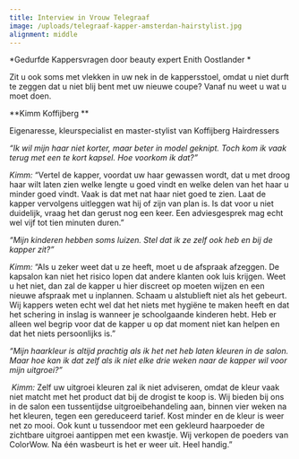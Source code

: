 ```yaml
---
title: Interview in Vrouw Telegraaf
image: /uploads/telegraaf-kapper-amsterdan-hairstylist.jpg
alignment: middle
---
```


*Gedurfde Kappersvragen door beauty expert Enith Oostlander *

Zit u ook soms met vlekken in uw nek in de kappersstoel, omdat u niet durft te zeggen dat u niet blij bent met uw nieuwe coupe? Vanaf nu weet u wat u moet doen.

**Kimm Koffijberg **

Eigenaresse, kleurspecialist en master-stylist van Koffijberg Hairdressers

*“Ik wil mijn haar niet korter, maar beter in model geknipt. Toch kom ik vaak terug met een te kort kapsel. Hoe voorkom ik dat?”*

*Kimm:* “Vertel de kapper, voordat uw haar gewassen wordt, dat u met droog haar wilt laten zien welke lengte u goed vindt en welke delen van het haar u minder goed vindt. Vaak is dat met nat haar niet goed te zien. Laat de kapper vervolgens uitleggen wat hij of zijn van plan is. Is dat voor u niet duidelijk, vraag het dan gerust nog een keer. Een adviesgesprek mag echt wel vijf tot tien minuten duren.”

*“Mijn kinderen hebben soms luizen. Stel dat ik ze zelf ook heb en bij de kapper zit?”*

*Kimm:* “Als u zeker weet dat u ze heeft, moet u de afspraak afzeggen. De kapsalon kan niet het risico lopen dat andere klanten ook luis krijgen. Weet u het niet, dan zal de kapper u hier discreet op moeten wijzen en een nieuwe afspraak met u inplannen. Schaam u alstublieft niet als het gebeurt. Wij kappers weten echt wel dat het niets met hygi&euml;ne te maken heeft en dat het schering in inslag is wanneer je schoolgaande kinderen hebt. Heb er alleen wel begrip voor dat de kapper u op dat moment niet kan helpen en dat het niets persoonlijks is.”

*“Mijn haarkleur is altijd prachtig als ik het net heb laten kleuren in de salon. Maar hoe kan ik dat zelf als ik niet elke drie weken naar de kapper wil voor mijn uitgroei?”*

&nbsp;*Kimm:* Zelf uw uitgroei kleuren zal ik niet adviseren, omdat de kleur vaak niet matcht met het product dat bij de drogist te koop is. Wij bieden bij ons in de salon een tussentijdse uitgroeibehandeling aan, binnen vier weken na het kleuren, tegen een gereduceerd tarief. Kost minder en de kleur is weer net zo mooi. Ook kunt u tussendoor met een gekleurd haarpoeder de zichtbare uitgroei aantippen met een kwastje. Wij verkopen de poeders van ColorWow. Na &eacute;&eacute;n wasbeurt is het er weer uit. Heel handig.”